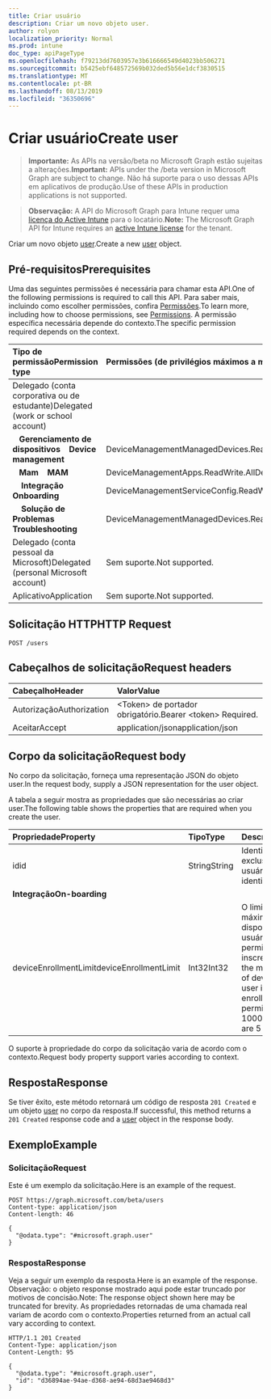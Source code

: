 ```yaml
---
title: Criar usuário
description: Criar um novo objeto user.
author: rolyon
localization_priority: Normal
ms.prod: intune
doc_type: apiPageType
ms.openlocfilehash: f79213dd7603957e3b616666549d4023bb506271
ms.sourcegitcommit: b5425ebf648572569b032ded5b56e1dcf3830515
ms.translationtype: MT
ms.contentlocale: pt-BR
ms.lasthandoff: 08/13/2019
ms.locfileid: "36350696"
---
```

# <a name="create-user"></a><span data-ttu-id="a5ffc-103">Criar usuário</span><span class="sxs-lookup"><span data-stu-id="a5ffc-103">Create user</span></span>

> <span data-ttu-id="a5ffc-104">**Importante:** As APIs na versão/beta no Microsoft Graph estão sujeitas a alterações.</span><span class="sxs-lookup"><span data-stu-id="a5ffc-104">**Important:** APIs under the /beta version in Microsoft Graph are subject to change.</span></span> <span data-ttu-id="a5ffc-105">Não há suporte para o uso dessas APIs em aplicativos de produção.</span><span class="sxs-lookup"><span data-stu-id="a5ffc-105">Use of these APIs in production applications is not supported.</span></span>

> <span data-ttu-id="a5ffc-106">**Observação:** A API do Microsoft Graph para Intune requer uma [licença do Active Intune](https://go.microsoft.com/fwlink/?linkid=839381) para o locatário.</span><span class="sxs-lookup"><span data-stu-id="a5ffc-106">**Note:** The Microsoft Graph API for Intune requires an [active Intune license](https://go.microsoft.com/fwlink/?linkid=839381) for the tenant.</span></span>

<span data-ttu-id="a5ffc-107">Criar um novo objeto [user](../resources/intune-shared-user.md).</span><span class="sxs-lookup"><span data-stu-id="a5ffc-107">Create a new [user](../resources/intune-shared-user.md) object.</span></span>

## <a name="prerequisites"></a><span data-ttu-id="a5ffc-108">Pré-requisitos</span><span class="sxs-lookup"><span data-stu-id="a5ffc-108">Prerequisites</span></span>

<span data-ttu-id="a5ffc-109">Uma das seguintes permissões é necessária para chamar esta API.</span><span class="sxs-lookup"><span data-stu-id="a5ffc-109">One of the following permissions is required to call this API.</span></span> <span data-ttu-id="a5ffc-110">Para saber mais, incluindo como escolher permissões, confira [Permissões](/graph/permissions-reference).</span><span class="sxs-lookup"><span data-stu-id="a5ffc-110">To learn more, including how to choose permissions, see [Permissions](/graph/permissions-reference).</span></span>  <span data-ttu-id="a5ffc-111">A permissão específica necessária depende do contexto.</span><span class="sxs-lookup"><span data-stu-id="a5ffc-111">The specific permission required depends on the context.</span></span>

|<span data-ttu-id="a5ffc-112">Tipo de permissão</span><span class="sxs-lookup"><span data-stu-id="a5ffc-112">Permission type</span></span>|<span data-ttu-id="a5ffc-113">Permissões (de privilégios máximos a mínimos)</span><span class="sxs-lookup"><span data-stu-id="a5ffc-113">Permissions (from most to least privileged)</span></span>|
|:---|:---|
|<span data-ttu-id="a5ffc-114">Delegado (conta corporativa ou de estudante)</span><span class="sxs-lookup"><span data-stu-id="a5ffc-114">Delegated (work or school account)</span></span>||
| <span data-ttu-id="a5ffc-115">&nbsp;&nbsp; **Gerenciamento de dispositivos**</span><span class="sxs-lookup"><span data-stu-id="a5ffc-115">&nbsp; &nbsp; **Device management**</span></span> | <span data-ttu-id="a5ffc-116">DeviceManagementManagedDevices.ReadWrite.All</span><span class="sxs-lookup"><span data-stu-id="a5ffc-116">DeviceManagementManagedDevices.ReadWrite.All</span></span>|
| <span data-ttu-id="a5ffc-117">&nbsp;&nbsp; **Mam**</span><span class="sxs-lookup"><span data-stu-id="a5ffc-117">&nbsp; &nbsp; **MAM**</span></span> | <span data-ttu-id="a5ffc-118">DeviceManagementApps.ReadWrite.All</span><span class="sxs-lookup"><span data-stu-id="a5ffc-118">DeviceManagementApps.ReadWrite.All</span></span>|
| <span data-ttu-id="a5ffc-119">&nbsp; &nbsp; **Integração**</span><span class="sxs-lookup"><span data-stu-id="a5ffc-119">&nbsp; &nbsp; **Onboarding**</span></span> | <span data-ttu-id="a5ffc-120">DeviceManagementServiceConfig.ReadWrite.All</span><span class="sxs-lookup"><span data-stu-id="a5ffc-120">DeviceManagementServiceConfig.ReadWrite.All</span></span>|
| <span data-ttu-id="a5ffc-121">&nbsp; &nbsp; **Solução de Problemas**</span><span class="sxs-lookup"><span data-stu-id="a5ffc-121">&nbsp; &nbsp; **Troubleshooting**</span></span> | <span data-ttu-id="a5ffc-122">DeviceManagementManagedDevices.ReadWrite.All</span><span class="sxs-lookup"><span data-stu-id="a5ffc-122">DeviceManagementManagedDevices.ReadWrite.All</span></span>|
|<span data-ttu-id="a5ffc-123">Delegado (conta pessoal da Microsoft)</span><span class="sxs-lookup"><span data-stu-id="a5ffc-123">Delegated (personal Microsoft account)</span></span>|<span data-ttu-id="a5ffc-124">Sem suporte.</span><span class="sxs-lookup"><span data-stu-id="a5ffc-124">Not supported.</span></span>|
|<span data-ttu-id="a5ffc-125">Aplicativo</span><span class="sxs-lookup"><span data-stu-id="a5ffc-125">Application</span></span>|<span data-ttu-id="a5ffc-126">Sem suporte.</span><span class="sxs-lookup"><span data-stu-id="a5ffc-126">Not supported.</span></span>|

## <a name="http-request"></a><span data-ttu-id="a5ffc-127">Solicitação HTTP</span><span class="sxs-lookup"><span data-stu-id="a5ffc-127">HTTP Request</span></span>

<!-- {
  "blockType": "ignored"
}
-->
``` http
POST /users
```

## <a name="request-headers"></a><span data-ttu-id="a5ffc-128">Cabeçalhos de solicitação</span><span class="sxs-lookup"><span data-stu-id="a5ffc-128">Request headers</span></span>

|<span data-ttu-id="a5ffc-129">Cabeçalho</span><span class="sxs-lookup"><span data-stu-id="a5ffc-129">Header</span></span>|<span data-ttu-id="a5ffc-130">Valor</span><span class="sxs-lookup"><span data-stu-id="a5ffc-130">Value</span></span>|
|:---|:---|
|<span data-ttu-id="a5ffc-131">Autorização</span><span class="sxs-lookup"><span data-stu-id="a5ffc-131">Authorization</span></span>|<span data-ttu-id="a5ffc-132">&lt;Token&gt; de portador obrigatório.</span><span class="sxs-lookup"><span data-stu-id="a5ffc-132">Bearer &lt;token&gt; Required.</span></span>|
|<span data-ttu-id="a5ffc-133">Aceitar</span><span class="sxs-lookup"><span data-stu-id="a5ffc-133">Accept</span></span>|<span data-ttu-id="a5ffc-134">application/json</span><span class="sxs-lookup"><span data-stu-id="a5ffc-134">application/json</span></span>|

## <a name="request-body"></a><span data-ttu-id="a5ffc-135">Corpo da solicitação</span><span class="sxs-lookup"><span data-stu-id="a5ffc-135">Request body</span></span>

<span data-ttu-id="a5ffc-136">No corpo da solicitação, forneça uma representação JSON do objeto user.</span><span class="sxs-lookup"><span data-stu-id="a5ffc-136">In the request body, supply a JSON representation for the user object.</span></span>

<span data-ttu-id="a5ffc-137">A tabela a seguir mostra as propriedades que são necessárias ao criar user.</span><span class="sxs-lookup"><span data-stu-id="a5ffc-137">The following table shows the properties that are required when you create the user.</span></span>

|<span data-ttu-id="a5ffc-138">Propriedade</span><span class="sxs-lookup"><span data-stu-id="a5ffc-138">Property</span></span>|<span data-ttu-id="a5ffc-139">Tipo</span><span class="sxs-lookup"><span data-stu-id="a5ffc-139">Type</span></span>|<span data-ttu-id="a5ffc-140">Descrição</span><span class="sxs-lookup"><span data-stu-id="a5ffc-140">Description</span></span>|
|:---|:---|:---|
|<span data-ttu-id="a5ffc-141">id</span><span class="sxs-lookup"><span data-stu-id="a5ffc-141">id</span></span>|<span data-ttu-id="a5ffc-142">String</span><span class="sxs-lookup"><span data-stu-id="a5ffc-142">String</span></span>|<span data-ttu-id="a5ffc-143">Identificador exclusivo do usuário.</span><span class="sxs-lookup"><span data-stu-id="a5ffc-143">Unique identifier of the user.</span></span>|
|<span data-ttu-id="a5ffc-144">**Integração**</span><span class="sxs-lookup"><span data-stu-id="a5ffc-144">**On-boarding**</span></span>||
|<span data-ttu-id="a5ffc-145">deviceEnrollmentLimit</span><span class="sxs-lookup"><span data-stu-id="a5ffc-145">deviceEnrollmentLimit</span></span>|<span data-ttu-id="a5ffc-146">Int32</span><span class="sxs-lookup"><span data-stu-id="a5ffc-146">Int32</span></span>|<span data-ttu-id="a5ffc-147">O limite do número máximo de dispositivos que o usuário tem permissão para inscrever.</span><span class="sxs-lookup"><span data-stu-id="a5ffc-147">The limit on the maximum number of devices that the user is permitted to enroll.</span></span> <span data-ttu-id="a5ffc-148">Os valores permitidos vão de 5 a 1000.</span><span class="sxs-lookup"><span data-stu-id="a5ffc-148">Allowed values are 5 or 1000.</span></span>|

<span data-ttu-id="a5ffc-149">O suporte à propriedade do corpo da solicitação varia de acordo com o contexto.</span><span class="sxs-lookup"><span data-stu-id="a5ffc-149">Request body property support varies according to context.</span></span>

## <a name="response"></a><span data-ttu-id="a5ffc-150">Resposta</span><span class="sxs-lookup"><span data-stu-id="a5ffc-150">Response</span></span>

<span data-ttu-id="a5ffc-151">Se tiver êxito, este método retornará um código de resposta `201 Created` e um objeto [user](../resources/intune-shared-user.md) no corpo da resposta.</span><span class="sxs-lookup"><span data-stu-id="a5ffc-151">If successful, this method returns a `201 Created` response code and a [user](../resources/intune-shared-user.md) object in the response body.</span></span>

## <a name="example"></a><span data-ttu-id="a5ffc-152">Exemplo</span><span class="sxs-lookup"><span data-stu-id="a5ffc-152">Example</span></span>

### <a name="request"></a><span data-ttu-id="a5ffc-153">Solicitação</span><span class="sxs-lookup"><span data-stu-id="a5ffc-153">Request</span></span>

<span data-ttu-id="a5ffc-154">Este é um exemplo da solicitação.</span><span class="sxs-lookup"><span data-stu-id="a5ffc-154">Here is an example of the request.</span></span>

``` http
POST https://graph.microsoft.com/beta/users
Content-type: application/json
Content-length: 46

{
  "@odata.type": "#microsoft.graph.user"
}
```

### <a name="response"></a><span data-ttu-id="a5ffc-155">Resposta</span><span class="sxs-lookup"><span data-stu-id="a5ffc-155">Response</span></span>

<span data-ttu-id="a5ffc-156">Veja a seguir um exemplo da resposta.</span><span class="sxs-lookup"><span data-stu-id="a5ffc-156">Here is an example of the response.</span></span> <span data-ttu-id="a5ffc-157">Observação: o objeto response mostrado aqui pode estar truncado por motivos de concisão.</span><span class="sxs-lookup"><span data-stu-id="a5ffc-157">Note: The response object shown here may be truncated for brevity.</span></span> <span data-ttu-id="a5ffc-158">As propriedades retornadas de uma chamada real variam de acordo com o contexto.</span><span class="sxs-lookup"><span data-stu-id="a5ffc-158">Properties returned from an actual call vary according to context.</span></span>

``` http
HTTP/1.1 201 Created
Content-Type: application/json
Content-Length: 95

{
  "@odata.type": "#microsoft.graph.user",
  "id": "d36894ae-94ae-d368-ae94-68d3ae9468d3"
}
```






